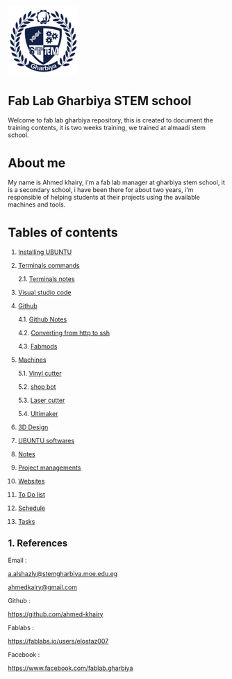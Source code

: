 
![logo](/images/logo.png)

# Fab Lab Gharbiya STEM school

Welcome to fab lab gharbiya repository, this is created to document the training contents, it is two weeks training, we trained at almaadi stem school.

# About me

My name is Ahmed khairy, i'm a fab lab manager at gharbiya stem school, it is a secondary school, i have been there for about two years, i'm responsible of helping students at their projects using the available machines and tools.

# Tables of contents

1. [Installing UBUNTU](/md-files/installing-ubuntu.md)
2. [Terminals commands](/md-files/terminals-commands.md)

    2.1. [Terminals notes](/md-files/notes-about-terminal.md)
3. [Visual studio code](/md-files/visual-studio-code.md)
4. [Github](/md-files/github.md)
    
    4.1. [Github Notes](/md-files/dealing-with-github.md)
    
    4.2. [Converting from http to ssh](/md-files/http-ssh.md)

    4.3. [Fabmods](/md-files/fabmods.md)
    
5. [Machines](/md-files/machines.md)

    5.1. [Vinyl cutter](/md-files/vinyl.md)

    5.2. [shop bot](/md-files/shopbot.md)

    5.3. [Laser cutter](md-files/laser.md)

    5.4. [Ultimaker](md-files/ultimaker.md)

6. [3D Design](/md-files/3d-design.md)
7. [UBUNTU softwares](/md-files/softwares.md)
7. [Notes](/md-files/notes.md)
8. [Project managements](/md-files/project-management.md)
9. [Websites](/md-files/websites.md)
10. [To Do list](/md-files/todolist.md)
10. [Schedule](/md-files/schedule.md)
11. [Tasks](/md-files/tasks.md)

##  1. <a name='References'></a>References

Email : 

a.alshazly@stemgharbiya.moe.edu.eg

ahmedkairy@gmail.com

Github :

https://github.com/ahmed-khairy

Fablabs :

https://fablabs.io/users/elostaz007

Facebook :

https://www.facebook.com/fablab.gharbiya

